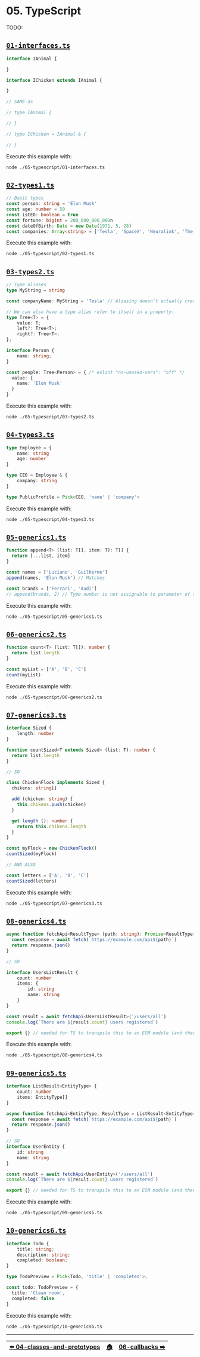 <!-- ⚠️ FILE AUTOMATICALLY GENERATED. PLEASE DO NOT EDIT. CHANGE README.md.tpl INSTEAD! ⚠️  -->

# 05. TypeScript

TODO:


## [`01-interfaces.ts`](./01-interfaces.ts)



```ts
interface IAnimal {

}

interface IChicken extends IAnimal {

}

// SAME as

// type IAnimal {

// }

// type IChicken = IAnimal & {

// }
```

Execute this example with:

```bash
node ./05-typescript/01-interfaces.ts
```


## [`02-types1.ts`](./02-types1.ts)



```ts
// Basic types
const person: string = 'Elon Musk'
const age: number = 50
const isCEO: boolean = true
const fortune: bigint = 200_000_000_000n
const dateOfBirth: Date = new Date(1971, 5, 28)
const companies: Array<string> = ['Tesla', 'SpaceX', 'Neuralink', 'The Boring Company']
```

Execute this example with:

```bash
node ./05-typescript/02-types1.ts
```


## [`03-types2.ts`](./03-types2.ts)



```ts
// Type aliases
type MyString = string

const companyName: MyString = 'Tesla' // Aliasing doesn’t actually create a new type - it creates a new name to refer to that type

// We can also have a type alias refer to itself in a property:
type Tree<T> = {
    value: T;
    left?: Tree<T>;
    right?: Tree<T>;
};

interface Person {
    name: string;
}

const people: Tree<Person> = { /* eslint "no-unused-vars": "off" */
  value: {
    name: 'Elon Musk'
  }
}
```

Execute this example with:

```bash
node ./05-typescript/03-types2.ts
```


## [`04-types3.ts`](./04-types3.ts)



```ts
type Employee = {
    name: string
    age: number
}

type CEO = Employee & {
    company: string
}

type PublicProfile = Pick<CEO, 'name' | 'company'>
```

Execute this example with:

```bash
node ./05-typescript/04-types3.ts
```


## [`05-generics1.ts`](./05-generics1.ts)



```ts
function append<T> (list: T[], item: T): T[] {
  return [...list, item]
}

const names = ['Luciano', 'Guilherme']
append(names, 'Elon Musk') // Matches

const brands = ['Ferrari', 'Audi']
// append(brands, 2) // Type number is not assignable to parameter of type string
```

Execute this example with:

```bash
node ./05-typescript/05-generics1.ts
```


## [`06-generics2.ts`](./06-generics2.ts)



```ts
function count<T> (list: T[]): number {
  return list.length
}

const myList = ['A', 'B', 'C']
count(myList)
```

Execute this example with:

```bash
node ./05-typescript/06-generics2.ts
```


## [`07-generics3.ts`](./07-generics3.ts)



```ts
interface Sized {
    length: number
}

function countSized<T extends Sized> (list: T): number {
  return list.length
}

// SO

class ChickenFlock implements Sized {
  chikens: string[]

  add (chicken: string) {
    this.chikens.push(chicken)
  }

  get length (): number {
    return this.chikens.length
  }
}

const myFlock = new ChickenFlock()
countSized(myFlock)

// AND ALSO

const letters = ['A', 'B', 'C']
countSized(letters)
```

Execute this example with:

```bash
node ./05-typescript/07-generics3.ts
```


## [`08-generics4.ts`](./08-generics4.ts)



```ts
async function fetchApi<ResultType> (path: string): Promise<ResultType> {
  const response = await fetch(`https://example.com/api${path}`)
  return response.json()
}

// SO

interface UsersListResult {
    count: number
    items: {
        id: string
        name: string
    }
}

const result = await fetchApi<UsersListResult>('/users/all')
console.log(`There are ${result.count} users registered`)

export {} // needed for TS to transpile this to an ESM module (and therefore support top level await)
```

Execute this example with:

```bash
node ./05-typescript/08-generics4.ts
```


## [`09-generics5.ts`](./09-generics5.ts)



```ts
interface ListResult<EntityType> {
    count: number
    items: EntityType[]
}

async function fetchApi<EntityType, ResultType = ListResult<EntityType>> (path: string): Promise<ResultType> {
  const response = await fetch(`https://example.com/api${path}`)
  return response.json()
}

// SO
interface UserEntity {
    id: string
    name: string
}

const result = await fetchApi<UserEntity>('/users/all')
console.log(`There are ${result.count} users registered`)

export {} // needed for TS to transpile this to an ESM module (and therefore support top level await)
```

Execute this example with:

```bash
node ./05-typescript/09-generics5.ts
```


## [`10-generics6.ts`](./10-generics6.ts)



```ts
interface Todo {
    title: string;
    description: string;
    completed: boolean;
}

type TodoPreview = Pick<Todo, 'title' | 'completed'>;

const todo: TodoPreview = {
  title: 'Clean room',
  completed: false
}
```

Execute this example with:

```bash
node ./05-typescript/10-generics6.ts
```


---


| [⬅️ 04-classes-and-prototypes](/04-classes-and-prototypes/README.md) | [🏠](/README.md) | [06-callbacks ➡️](/06-callbacks/README.md) |
|:--------------------------------------------------------------------|:---------------:|------------------------------------------:|

